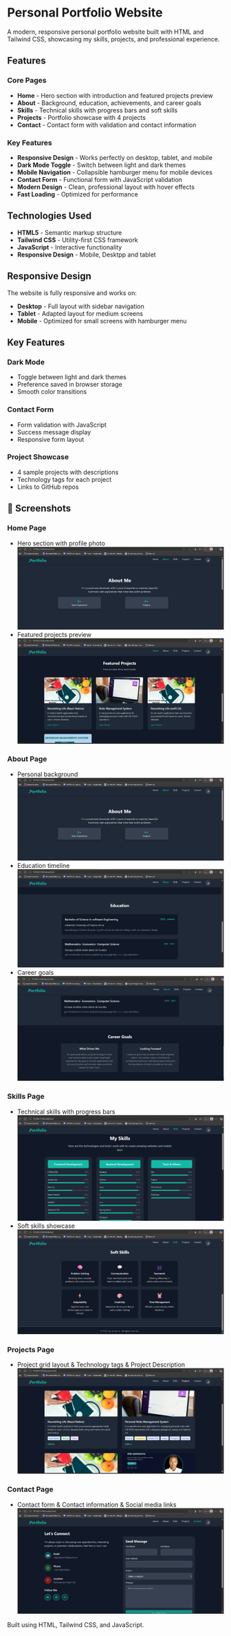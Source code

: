 # Personal Portfolio Website

A modern, responsive personal portfolio website built with HTML and Tailwind CSS, showcasing my skills, projects, and professional experience.

##  Features

### Core Pages
- **Home** - Hero section with introduction and featured projects preview
- **About** - Background, education, achievements, and career goals
- **Skills** - Technical skills with progress bars and soft skills
- **Projects** - Portfolio showcase with 4 projects
- **Contact** - Contact form with validation and contact information

### Key Features
- **Responsive Design** - Works perfectly on desktop, tablet, and mobile
- **Dark Mode Toggle** - Switch between light and dark themes
- **Mobile Navigation** - Collapsible hamburger menu for mobile devices
- **Contact Form** - Functional form with JavaScript validation
- **Modern Design** - Clean, professional layout with hover effects
- **Fast Loading** - Optimized for performance

##  Technologies Used

- **HTML5** - Semantic markup structure
- **Tailwind CSS** - Utility-first CSS framework
- **JavaScript** - Interactive functionality
- **Responsive Design** - Mobile, Desktpp and tablet


## Responsive Design

The website is fully responsive and works on:
- **Desktop** - Full layout with sidebar navigation
- **Tablet** - Adapted layout for medium screens
- **Mobile** - Optimized for small screens with hamburger menu

## Key Features

### Dark Mode
- Toggle between light and dark themes
- Preference saved in browser storage
- Smooth color transitions

### Contact Form
- Form validation with JavaScript
- Success message display
- Responsive form layout

### Project Showcase
- 4 sample projects with descriptions
- Technology tags for each project
- Links to GitHub repos




## 🎨 Screenshots

### Home Page
- Hero section with profile photo
![alt text](image-1.png)
- Featured projects preview
![alt text](image.png)

### About Page
- Personal background
![alt text](image-1.png)
- Education timeline
![alt text](image-2.png)
- Career goals
![alt text](image-3.png)

### Skills Page
- Technical skills with progress bars
![alt text](image-4.png)
- Soft skills showcase
![alt text](image-5.png)

### Projects Page
- Project grid layout & Technology tags & Project Description
![alt text](image-6.png)

### Contact Page
- Contact form & Contact information & Social media links
![alt text](image-7.png)


Built using HTML, Tailwind CSS, and JavaScript.
